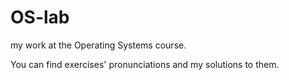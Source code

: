 # OS-lab
my work at the Operating Systems course.

You can find exercises' pronunciations and my solutions to them.

